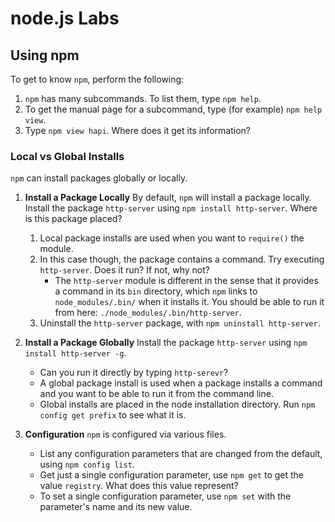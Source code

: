 # node.js Labs


## Using npm

To get to know `npm`, perform the following:

1. `npm` has many subcommands.
   To list them, type `npm help`.
1. To get the manual page for a subcommand,
   type (for example) `npm help view`.
1. Type `npm view hapi`. Where does it get its information?

### Local vs Global Installs

`npm` can install packages globally or locally.

1. __Install a Package Locally__
   By default, `npm` will install a package locally.
   Install the package `http-server` using `npm install http-server`.
   Where is this package placed?
    1. Local package installs are used when you want to `require()` the module.
    1. In this case though, the package contains a command.
       Try executing `http-server`. Does it run?
       If not, why not?
        - The `http-server` module is different in the sense that it provides a
          command in its `bin` directory, which `npm` links to `node_modules/.bin/`
          when it installs it. You should be able to run it from here:
          `./node_modules/.bin/http-server`.
    1. Uninstall the `http-server` package, with `npm uninstall http-server`.

1. __Install a Package Globally__
   Install the package `http-server` using `npm install http-server -g`.
   - Can you run it directly by typing `http-serevr`?
   - A global package install is used when a package installs a command and
     you want to be able to run it from the command line.
   - Global installs are placed in the node installation directory.
     Run `npm config get prefix` to see what it is.

1. __Configuration__
   `npm` is configured via various files.
   - List any configuration parameters that are changed from the default,
     using `npm config list`.
   - Get just a single configuration parameter,
     use `npm get` to get the value `registry`.
     What does this value represent?
   - To set a single configuration parameter, use `npm set` with the parameter's name
     and its new value.

